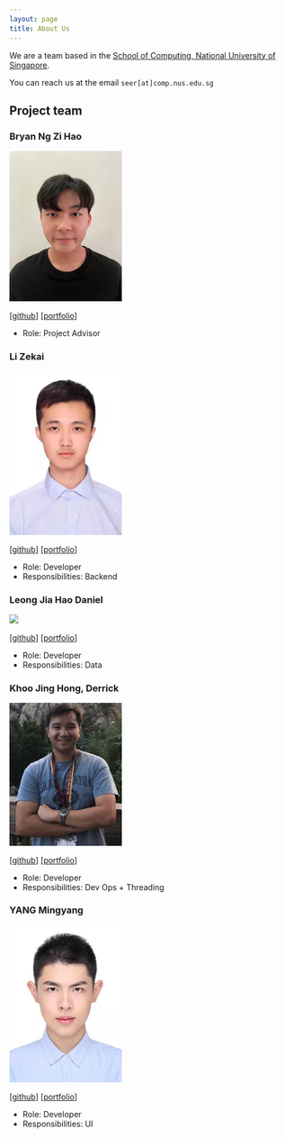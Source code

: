 ```yaml
---
layout: page
title: About Us
---
```


We are a team based in the [School of Computing, National University of Singapore](http://www.comp.nus.edu.sg).

You can reach us at the email `seer[at]comp.nus.edu.sg`

## Project team

### Bryan Ng Zi Hao

<img src="images/bryanngzh.png" width="200px">

[[github](https://github.com/bryanngzh)]
[[portfolio](team/johndoe.md)]

* Role: Project Advisor

### Li Zekai

<div align=left><img src="images/lizekai-richard.png" alt="lizekai-richard" style="zoom:100%;" width=200px /></div>

 

[[github](http://github.com/johndoe)]
[[portfolio](team/johndoe.md)]

* Role: Developer
* Responsibilities: Backend

### Leong Jia Hao Daniel

<img src="images/leongdl135.png" width="200px">

[[github](http://github.com/leongdl135)] [[portfolio](team/johndoe.md)]

* Role: Developer
* Responsibilities: Data

### Khoo Jing Hong, Derrick 

<img src="images/drkkjh.png" width="200px">

[[github](http://github.com/drkkjh)]
[[portfolio](team/johndoe.md)]

* Role: Developer
* Responsibilities: Dev Ops + Threading

### YANG Mingyang

<img src="images/myangat0343.png" width="200px">

[[github](http://github.com/myangat0343)]
[[portfolio](team/johndoe.md)]

* Role: Developer
* Responsibilities: UI
